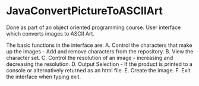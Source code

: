 # JavaConvertPictureToASCIIArt
Done as part of an object oriented programming course.
User interface which converts images to ASCII Art.

The basic functions in the interface are:
A. Control the characters that make up the images - Add and remove characters from the repository.
B. View the character set.
C. Control the resolution of an image - increasing and decreasing the resolution.
D. Output Selection - If the product is printed to a console or alternatively returned as an html file.
E. Create the image.
F. Exit the interface when typing exit.
